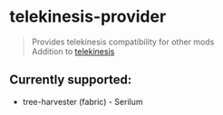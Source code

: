 # telekinesis-provider
> Provides telekinesis compatibility for other mods
> <br> Addition to [telekinesis](https://github.com/btwonion/telekinesis)

## Currently supported: 
- tree-harvester (fabric) - Serilum